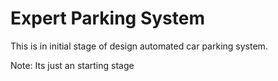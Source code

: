 # Expert Parking System

This is in initial stage of design automated car parking system. 

Note: Its just an starting stage

